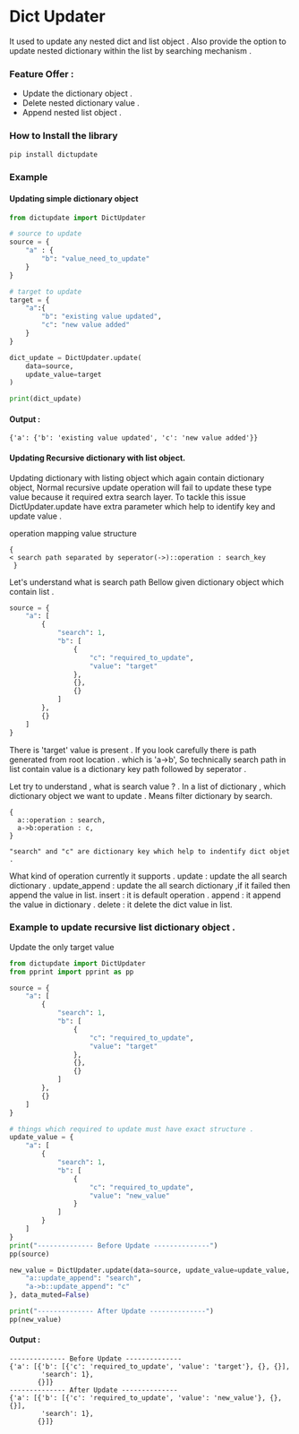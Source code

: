 # Dict Updater
It used to update any nested dict and list object . Also provide the option 
to update nested dictionary within the list by searching mechanism . 

### Feature Offer : 
- Update the dictionary object .
- Delete nested dictionary value .
- Append nested list object .


### How to Install the library 
```bash
pip install dictupdate
```

### Example 
#### Updating simple dictionary object 
```python
from dictupdate import DictUpdater

# source to update 
source = {
    "a" : {
        "b": "value_need_to_update"
    }
}

# target to update
target = {
    "a":{
        "b": "existing value updated",
        "c": "new value added"
    }
}

dict_update = DictUpdater.update(
    data=source,
    update_value=target
)

print(dict_update)
```
#### Output :
```
{'a': {'b': 'existing value updated', 'c': 'new value added'}}
```

#### Updating Recursive dictionary with list object.
Updating dictionary with listing object which again contain dictionary object, Normal recursive update operation will 
fail to update these type value because it required extra search layer. To tackle this issue DictUpdater.update have 
extra parameter which help to identify key and update value .

operation mapping value structure 
```text
{  
< search path separated by seperator(->)::operation : search_key
 }
```
Let's understand what is search path 
Bellow  given dictionary object which contain list  .
```python
source = {
    "a": [
        {
            "search": 1,
            "b": [
                {
                    "c": "required_to_update",
                    "value": "target"
                },
                {},
                {}
            ]
        },
        {}
    ]
}
```
There is 'target' value is present . If you look carefully there is path generated from root location . 
which is 'a->b', So technically search path in list contain value is a dictionary key path followed by seperator . 

Let try to understand , what is search value ? . In a list of dictionary , which dictionary object we want to update . 
Means filter dictionary by  search.  
```text
{ 
  a::operation : search,
  a->b:operation : c,
}

"search" and "c" are dictionary key which help to indentify dict objet . 
```
   
What kind of operation currently it supports . 
update : update the all search dictionary .
update_append : update the all search dictionary ,if it failed then append the value in list.
insert : it is default operation . 
append : it append the value in dictionary . 
delete : it delete the dict value in list.

### Example to update recursive list dictionary object . 
Update the only target value
```python
from dictupdate import DictUpdater
from pprint import pprint as pp

source = {
    "a": [
        {
            "search": 1,
            "b": [
                {
                    "c": "required_to_update",
                    "value": "target"
                },
                {},
                {}
            ]
        },
        {}
    ]
}

# things which required to update must have exact structure .
update_value = {
    "a": [
        {
            "search": 1,
            "b": [
                {
                    "c": "required_to_update",
                    "value": "new_value"
                }
            ]
        }
    ]
}
print("-------------- Before Update --------------")
pp(source)

new_value = DictUpdater.update(data=source, update_value=update_value, operation_mapping={
    "a::update_append": "search",
    "a->b::update_append": "c"
}, data_muted=False)

print("-------------- After Update --------------")
pp(new_value)

```

#### Output :
```commandline
-------------- Before Update --------------
{'a': [{'b': [{'c': 'required_to_update', 'value': 'target'}, {}, {}],
        'search': 1},
       {}]}
-------------- After Update --------------
{'a': [{'b': [{'c': 'required_to_update', 'value': 'new_value'}, {}, {}],
        'search': 1},
       {}]}

```








